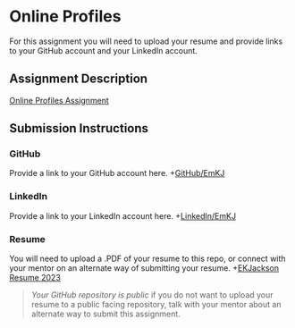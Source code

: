 # Online Profiles
For this assignment you will need to upload your resume and provide links to your GitHub account and your LinkedIn account.

## Assignment Description
[Online Profiles Assignment](https://education.launchcode.org/liftoff/modules/assignments/online-profiles)

## Submission Instructions
 
### GitHub
Provide a link to your GitHub account here.
+[GitHub/EmKJ](https://github.com/EmKJ)
### LinkedIn
Provide a link to your LinkedIn account here.
+[LinkedIn/EmKJ](https://www.linkedin.com/in/emkj/)
### Resume
You will need to upload a .PDF of your resume to this repo, or connect with your mentor on an alternate way of submitting your resume.
+[EKJackson Resume 2023](https://docs.google.com/document/d/1zFZ2iJrZ3YZTJ_y_wh-d1oI-f0KWaocANuQTU_9aa8k/edit?usp=sharing)
> *Your GitHub repository is public* if you do not want to upload your resume to a public facing repository, talk with your mentor about an alternate way to submit this assignment.
